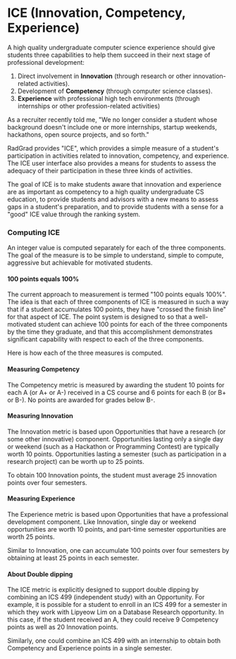 # ICE (Innovation, Competency, Experience)

A high quality undergraduate computer science experience should give students three capabilities to help them succeed in their next stage of professional development: 
 
1. Direct involvement in **Innovation** (through research or other innovation-related activities).
2. Development of **Competency** (through computer science classes).
3. **Experience** with professional high tech environments (through internships or other profession-related activities)

As a recruiter recently told me, "We no longer consider a student whose background doesn't include one or more internships, 
startup weekends, hackathons, open source projects, and so forth."

RadGrad provides "ICE", which provides a simple measure of a student's participation in activities related to innovation, competency, and experience. The ICE user interface also provides a means for students to assess the adequacy of their participation in these three kinds of activities. 

The goal of ICE is to make students aware that innovation and experience are as important as competency to a high quality undergraduate CS education, to provide students and advisors with a new means to  assess gaps in a student's preparation, and to provide students with a sense for a "good" ICE value through the ranking system.

### Computing ICE

An integer value is computed separately for each of the three components.  The goal of the measure is to be simple to understand, simple to compute, aggressive but achievable for motivated students.

#### 100 points equals 100%
  
The current approach to measurement is termed "100 points equals 100%". The idea is that each of three components of ICE is measured in such a way that if a student accumulates 100 points, they have "crossed the finish line" for that aspect of ICE.  The point system is designed to so that a well-motivated student can achieve 100 points for each of the three components by the time they graduate, and that this accomplishment demonstrates significant capability with respect to each of the three components.  

Here is how each of the three measures is computed.

#### Measuring Competency

The Competency metric is measured by awarding the student 10 points for each A (or A+ or A-) received in a CS course and 6 points for each B (or B+ or B-). No points are awarded for grades below B-.

#### Measuring Innovation

The Innovation metric is based upon Opportunities that have a research (or some other innovative) component.  Opportunities lasting only a single day or weekend (such as a Hackathon or Programming Contest) are typically worth 10 points.  Opportunities lasting a semester (such as participation in a research project) can be worth up to 25 points.  

To obtain 100 Innovation points, the student must average 25 innovation points over four semesters. 

#### Measuring Experience 

The Experience metric is based upon Opportunities that have a professional development component.  Like Innovation, single day or weekend opportunities are worth 10 points, and part-time semester opportunities are worth 25 points. 

Similar to Innovation, one can accumulate 100 points over four semesters by obtaining at least 25 points in each semester.

#### About Double dipping

The ICE metric is explicitly designed to support double dipping by combining an ICS 499 (independent study) with an Opportunity. For example, it is possible for a student to enroll in an ICS 499 for a semester in which they work with Lipyeow Lim on a Database Research opportunity.  In this case, if the student received an A, they could receive 9 Competency points as well as 20 Innovation points.

Similarly, one could combine an ICS 499 with an internship to obtain both Competency and Experience points in a single semester. 

 
